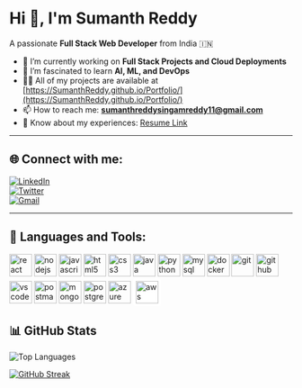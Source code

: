 # Hi 👋, I'm Sumanth Reddy  
A passionate **Full Stack Web Developer** from India 🇮🇳  

- 🔭 I’m currently working on **Full Stack Projects and Cloud Deployments**  
- 🌱 I’m fascinated to learn **AI, ML, and DevOps**  
- 👨‍💻 All of my projects are available at [https://SumanthReddy.github.io/Portfolio/](https://SumanthReddy.github.io/Portfolio/)  
- 📫 How to reach me: **sumanthreddysingamreddy11@gmail.com**  
- 📄 Know about my experiences: [Resume Link](https://drive.google.com/your-resume-link)  

---

## 🌐 Connect with me:
[![LinkedIn](https://img.shields.io/badge/LinkedIn-0077B5?style=flat&logo=linkedin&logoColor=white)](www.linkedin.com/in/singamreddy-sumanth-reddy-708b35276)  
[![Twitter](https://img.shields.io/badge/Twitter-1DA1F2?style=flat&logo=twitter&logoColor=white)](https://twitter.com/sumanth_reddy)  
[![Gmail](https://img.shields.io/badge/Gmail-D14836?style=flat&logo=gmail&logoColor=white)](mailto:sumanthreddysingamreddy11@gmail.com)

---

## 🚀 Languages and Tools:
<p align="left"> 
  <img src="https://cdn.jsdelivr.net/gh/devicons/devicon/icons/react/react-original.svg" alt="react" width="40" height="40"/>
  <img src="https://cdn.jsdelivr.net/gh/devicons/devicon/icons/nodejs/nodejs-original.svg" alt="nodejs" width="40" height="40"/>
  <img src="https://cdn.jsdelivr.net/gh/devicons/devicon/icons/javascript/javascript-original.svg" alt="javascript" width="40" height="40"/>
  <img src="https://cdn.jsdelivr.net/gh/devicons/devicon/icons/html5/html5-original.svg" alt="html5" width="40" height="40"/>
  <img src="https://cdn.jsdelivr.net/gh/devicons/devicon/icons/css3/css3-original.svg" alt="css3" width="40" height="40"/>
  <img src="https://cdn.jsdelivr.net/gh/devicons/devicon/icons/java/java-original.svg" alt="java" width="40" height="40"/>
  <img src="https://cdn.jsdelivr.net/gh/devicons/devicon/icons/python/python-original.svg" alt="python" width="40" height="40"/>
  <img src="https://cdn.jsdelivr.net/gh/devicons/devicon/icons/mysql/mysql-original.svg" alt="mysql" width="40" height="40"/>
  <img src="https://cdn.jsdelivr.net/gh/devicons/devicon/icons/docker/docker-original.svg" alt="docker" width="40" height="40"/>
  <img src="https://cdn.jsdelivr.net/gh/devicons/devicon/icons/git/git-original.svg" alt="git" width="40" height="40"/>
  <img src="https://cdn.jsdelivr.net/gh/devicons/devicon/icons/github/github-original.svg" alt="github" width="40" height="40"/>
  <img src="https://cdn.jsdelivr.net/gh/devicons/devicon/icons/vscode/vscode-original.svg" alt="vscode" width="40" height="40"/>
  <img src="https://cdn.jsdelivr.net/gh/devicons/devicon/icons/postman/postman-original.svg" alt="postman" width="40" height="40"/>
  <img src="https://cdn.jsdelivr.net/gh/devicons/devicon/icons/mongodb/mongodb-original.svg" alt="mongodb" width="40" height="40"/>
  <img src="https://cdn.jsdelivr.net/gh/devicons/devicon/icons/postgresql/postgresql-original.svg" alt="postgresql" width="40" height="40"/>
  <img src="https://cdn.jsdelivr.net/gh/devicons/devicon/icons/azure/azure-original.svg" alt="azure" width="40" height="40"/>
<img src="https://cdn.jsdelivr.net/gh/simple-icons/simple-icons/icons/amazonaws.svg" alt="aws" width="40" height="40" style="background-color:white; border-radius:5px; padding:5px;"/>

</p>

## 📊 GitHub Stats
<!-- Most Used Languages Card -->
![Top Languages](https://github-readme-stats.vercel.app/api/top-langs/?username=SumanthReddy&layout=compact&theme=react&hide_border=true)

<!-- GitHub Streak Stats -->
[![GitHub Streak](https://streak-stats.demolab.com?user=SumanthReddy&theme=react&hide_border=true&border_radius=5)](https://git.io/streak-stats)


